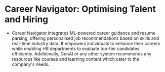 <h1>Career Navigator: Optimising Talent and Hiring</h1>


* Career Navigator integrates ML-powered career guidance and resume
parsing, offering personalised job recommendations based on skills
and real-time industry data. It empowers individuals to enhance their
careers while enabling HR departments to evaluate top-tier
candidates efficiently. Additionally, GenAI or any other system
recommends any resources like courses and learning content which
cater to the company's needs.
